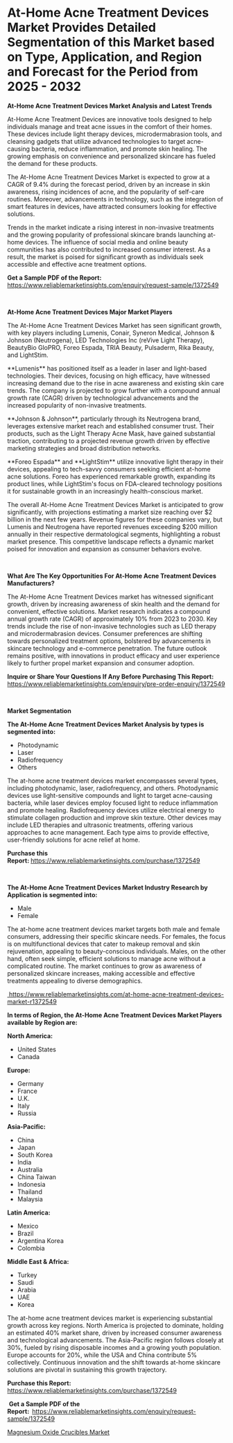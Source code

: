 <p><h1>At-Home Acne Treatment Devices Market Provides Detailed Segmentation of this Market based on Type, Application, and Region and Forecast for the Period from 2025 - 2032</h1></p><p><strong>At-Home Acne Treatment Devices Market Analysis and Latest Trends</strong></p>
<p><p>At-Home Acne Treatment Devices are innovative tools designed to help individuals manage and treat acne issues in the comfort of their homes. These devices include light therapy devices, microdermabrasion tools, and cleansing gadgets that utilize advanced technologies to target acne-causing bacteria, reduce inflammation, and promote skin healing. The growing emphasis on convenience and personalized skincare has fueled the demand for these products.</p><p>The At-Home Acne Treatment Devices Market is expected to grow at a CAGR of 9.4% during the forecast period, driven by an increase in skin awareness, rising incidences of acne, and the popularity of self-care routines. Moreover, advancements in technology, such as the integration of smart features in devices, have attracted consumers looking for effective solutions. </p><p>Trends in the market indicate a rising interest in non-invasive treatments and the growing popularity of professional skincare brands launching at-home devices. The influence of social media and online beauty communities has also contributed to increased consumer interest. As a result, the market is poised for significant growth as individuals seek accessible and effective acne treatment options.</p></p>
<p><strong>Get a Sample PDF of the Report:&nbsp;</strong> <a href="https://www.reliablemarketinsights.com/enquiry/request-sample/1372549?utm_campaign=1948&utm_medium=2&utm_source=Github&utm_content=ia&utm_term=22032025&utm_id=at-home-acne-treatment-devices">https://www.reliablemarketinsights.com/enquiry/request-sample/1372549</a></p>
<p>&nbsp;</p>
<p><strong>At-Home Acne Treatment Devices Major Market Players</strong></p>
<p><p>The At-Home Acne Treatment Devices Market has seen significant growth, with key players including Lumenis, Conair, Syneron Medical, Johnson & Johnson (Neutrogena), LED Technologies Inc (reVive Light Therapy), BeautyBio GloPRO, Foreo Espada, TRIA Beauty, Pulsaderm, Rika Beauty, and LightStim.</p><p>**Lumenis** has positioned itself as a leader in laser and light-based technologies. Their devices, focusing on high efficacy, have witnessed increasing demand due to the rise in acne awareness and existing skin care trends. The company is projected to grow further with a compound annual growth rate (CAGR) driven by technological advancements and the increased popularity of non-invasive treatments.</p><p>**Johnson & Johnson**, particularly through its Neutrogena brand, leverages extensive market reach and established consumer trust. Their products, such as the Light Therapy Acne Mask, have gained substantial traction, contributing to a projected revenue growth driven by effective marketing strategies and broad distribution networks.</p><p>**Foreo Espada** and **LightStim** utilize innovative light therapy in their devices, appealing to tech-savvy consumers seeking efficient at-home acne solutions. Foreo has experienced remarkable growth, expanding its product lines, while LightStim's focus on FDA-cleared technology positions it for sustainable growth in an increasingly health-conscious market.</p><p>The overall At-Home Acne Treatment Devices Market is anticipated to grow significantly, with projections estimating a market size reaching over $2 billion in the next few years. Revenue figures for these companies vary, but Lumenis and Neutrogena have reported revenues exceeding $200 million annually in their respective dermatological segments, highlighting a robust market presence. This competitive landscape reflects a dynamic market poised for innovation and expansion as consumer behaviors evolve.</p></p>
<p>&nbsp;</p>
<p><strong>What Are The Key Opportunities For At-Home Acne Treatment Devices Manufacturers?</strong></p>
<p><p>The At-Home Acne Treatment Devices market has witnessed significant growth, driven by increasing awareness of skin health and the demand for convenient, effective solutions. Market research indicates a compound annual growth rate (CAGR) of approximately 10% from 2023 to 2030. Key trends include the rise of non-invasive technologies such as LED therapy and microdermabrasion devices. Consumer preferences are shifting towards personalized treatment options, bolstered by advancements in skincare technology and e-commerce penetration. The future outlook remains positive, with innovations in product efficacy and user experience likely to further propel market expansion and consumer adoption.</p></p>
<p><strong>Inquire or Share Your Questions If Any Before Purchasing This Report:</strong> <a href="https://www.reliablemarketinsights.com/enquiry/pre-order-enquiry/1372549?utm_campaign=1948&utm_medium=2&utm_source=Github&utm_content=ia&utm_term=22032025&utm_id=at-home-acne-treatment-devices">https://www.reliablemarketinsights.com/enquiry/pre-order-enquiry/1372549</a></p>
<p>&nbsp;</p>
<p><strong>Market Segmentation</strong></p>
<p><strong>The At-Home Acne Treatment Devices Market Analysis by types is segmented into:</strong></p>
<p><ul><li>Photodynamic</li><li>Laser</li><li>Radiofrequency</li><li>Others</li></ul></p>
<p><p>The at-home acne treatment devices market encompasses several types, including photodynamic, laser, radiofrequency, and others. Photodynamic devices use light-sensitive compounds and light to target acne-causing bacteria, while laser devices employ focused light to reduce inflammation and promote healing. Radiofrequency devices utilize electrical energy to stimulate collagen production and improve skin texture. Other devices may include LED therapies and ultrasonic treatments, offering various approaches to acne management. Each type aims to provide effective, user-friendly solutions for acne relief at home.</p></p>
<p><strong>Purchase this Report:&nbsp;</strong><a href="https://www.reliablemarketinsights.com/purchase/1372549?utm_campaign=1948&utm_medium=2&utm_source=Github&utm_content=ia&utm_term=22032025&utm_id=at-home-acne-treatment-devices">https://www.reliablemarketinsights.com/purchase/1372549</a></p>
<p>&nbsp;</p>
<p><strong>The At-Home Acne Treatment Devices Market Industry Research by Application is segmented into:</strong></p>
<p><ul><li>Male</li><li>Female</li></ul></p>
<p><p>The at-home acne treatment devices market targets both male and female consumers, addressing their specific skincare needs. For females, the focus is on multifunctional devices that cater to makeup removal and skin rejuvenation, appealing to beauty-conscious individuals. Males, on the other hand, often seek simple, efficient solutions to manage acne without a complicated routine. The market continues to grow as awareness of personalized skincare increases, making accessible and effective treatments appealing to diverse demographics.</p></p>
<p><a href="https://www.reliablemarketinsights.com/at-home-acne-treatment-devices-market-r1372549?utm_campaign=1948&utm_medium=2&utm_source=Github&utm_content=ia&utm_term=22032025&utm_id=at-home-acne-treatment-devices">&nbsp;https://www.reliablemarketinsights.com/at-home-acne-treatment-devices-market-r1372549</a></p>
<p><strong>In terms of Region, the At-Home Acne Treatment Devices Market Players available by Region are:</strong></p>
<p>
    <p> <strong> North America: </strong>
        <ul>
            <li>United States</li>
            <li>Canada</li>
        </ul>
        </p> 
    <p> <strong> Europe: </strong>
        <ul>
            <li>Germany</li>
            <li>France</li>
            <li>U.K.</li>
            <li>Italy</li>
            <li>Russia</li>
        </ul>
        </p> 
    <p> <strong> Asia-Pacific: </strong>
        <ul>
            <li>China</li>
            <li>Japan</li>
            <li>South Korea</li>
            <li>India</li>
            <li>Australia</li>
            <li>China Taiwan</li>
            <li>Indonesia</li>
            <li>Thailand</li>
            <li>Malaysia</li>
        </ul>
        </p> 
    <p> <strong> Latin America: </strong>
        <ul>
            <li>Mexico</li>
            <li>Brazil</li>
            <li>Argentina Korea</li>
            <li>Colombia</li>
        </ul>
        </p> 
    <p> <strong> Middle East & Africa: </strong>
        <ul>
            <li>Turkey</li>
            <li>Saudi</li>
            <li>Arabia</li>
            <li>UAE</li>
            <li>Korea</li>
        </ul>
    </p>
    </p>
<p><p>The at-home acne treatment devices market is experiencing substantial growth across key regions. North America is projected to dominate, holding an estimated 40% market share, driven by increased consumer awareness and technological advancements. The Asia-Pacific region follows closely at 30%, fueled by rising disposable incomes and a growing youth population. Europe accounts for 20%, while the USA and China contribute 5% collectively. Continuous innovation and the shift towards at-home skincare solutions are pivotal in sustaining this growth trajectory.</p></p>
<p><strong>Purchase this Report: </strong><a href="https://www.reliablemarketinsights.com/purchase/1372549?utm_campaign=1948&utm_medium=2&utm_source=Github&utm_content=ia&utm_term=22032025&utm_id=at-home-acne-treatment-devices">https://www.reliablemarketinsights.com/purchase/1372549</a></p>
<p>&nbsp;<strong>Get a Sample PDF of the Report:&nbsp;&nbsp;</strong><a href="https://www.reliablemarketinsights.com/enquiry/request-sample/1372549?utm_campaign=1948&utm_medium=2&utm_source=Github&utm_content=ia&utm_term=22032025&utm_id=at-home-acne-treatment-devices">https://www.reliablemarketinsights.com/enquiry/request-sample/1372549</a></p>
<p><strong></strong></p>
<p><p><a href="https://github.com/juniordelafrance/Market-Research-Report-List-5/blob/main/magnesium-oxide-crucibles-market.md?utm_campaign=1948&utm_medium=2&utm_source=Github&utm_content=ia&utm_term=22032025&utm_id=at-home-acne-treatment-devices">Magnesium Oxide Crucibles Market</a></p></p>